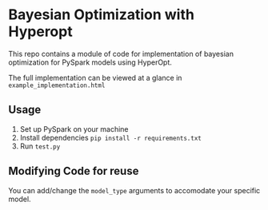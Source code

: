 Bayesian Optimization with Hyperopt
====================================

This repo contains a module of code for implementation of bayesian optimization for PySpark models using HyperOpt.

The full implementation can be viewed at a glance in `example_implementation.html`

## Usage
1. Set up PySpark on your machine
2. Install dependencies `pip install -r requirements.txt` 
3. Run `test.py`

## Modifying Code for reuse

You can add/change the `model_type` arguments to accomodate your specific model.